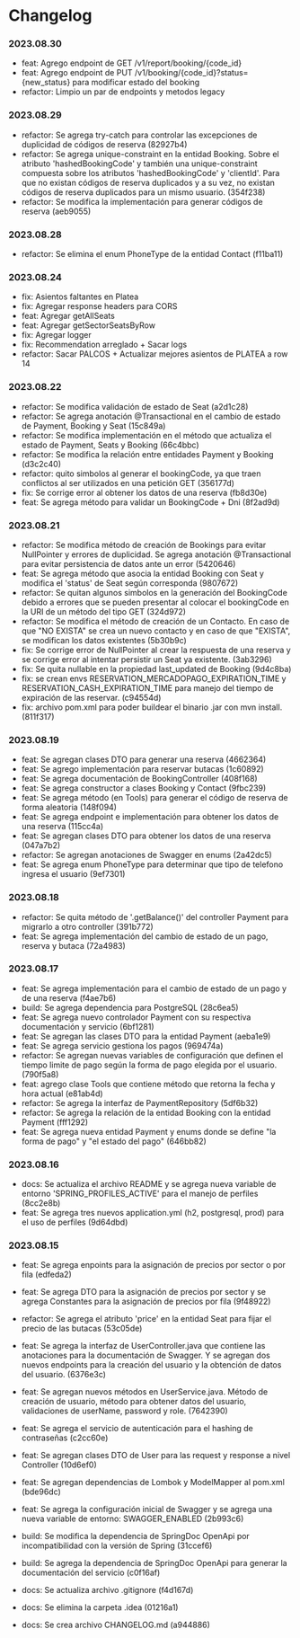 # Changelog

### 2023.08.30
- feat: Agrego endpoint de GET /v1/report/booking/{code_id}
- feat: Agrego endpoint de PUT /v1/booking/{code_id}?status={new_status} para modificar estado del booking
- refactor: Limpio un par de endpoints y metodos legacy

### 2023.08.29
- refactor: Se agrega try-catch para controlar las excepciones de duplicidad de códigos de reserva (82927b4)
- refactor: Se agrega unique-constraint en la entidad Booking. Sobre el atributo 'hashedBookingCode' y también una 
unique-constraint compuesta sobre los atributos 'hashedBookingCode' y 'clientId'. Para que no existan códigos de reserva 
duplicados y a su vez, no existan códigos de reserva duplicados para un mismo usuario. (354f238)
- refactor: Se modifica la implementación para generar códigos de reserva (aeb9055)

### 2023.08.28
- refactor: Se elimina el enum PhoneType de la entidad Contact (f11ba11)

### 2023.08.24
- fix: Asientos faltantes en Platea
- fix: Agregar response headers para CORS
- feat: Agregar getAllSeats
- feat: Agregar getSectorSeatsByRow
- fix: Agregar logger
- fix: Recommendation arreglado + Sacar logs
- refactor: Sacar PALCOS + Actualizar mejores asientos de PLATEA a row 14

### 2023.08.22
- refactor: Se modifica validación de estado de Seat (a2d1c28)
- refactor: Se agrega anotación @Transactional en el cambio de estado de Payment, Booking y Seat (15c849a)
- refactor: Se modifica implementación en el método que actualiza el estado de Payment, Seats y Booking (66c4bbc)
- refactor: Se modifica la relación entre entidades Payment y Booking (d3c2c40)
- refactor: quito simbolos al generar el bookingCode, ya que traen conflictos al ser utilizados en una petición GET (356177d)
- fix: Se corrige error al obtener los datos de una reserva (fb8d30e)
- feat: Se agrega método para validar un BookingCode + Dni (8f2ad9d)

### 2023.08.21
- refactor: Se modifica método de creación de Bookings para evitar NullPointer y errores de duplicidad. Se agrega anotación @Transactional para evitar persistencia de datos ante un error (5420646)
- feat: Se agrega método que asocia la entidad Booking con Seat y modifica el 'status' de Seat según corresponda (9807672)
- refactor: Se quitan algunos simbolos en la generación del BookingCode debido a errores que se pueden presentar al colocar el bookingCode en la URI de un método del tipo GET (324d972)
- refactor: Se modifica el método de creación de un Contacto. En caso de que "NO EXISTA" se crea un nuevo contacto y en caso de que "EXISTA", se modifican los datos existentes (5b30b9c)
- fix: Se corrige error de NullPointer al crear la respuesta de una reserva y se corrige error al intentar persistir un Seat ya existente. (3ab3296)
- fix: Se quita nullable en la propiedad last_updated de Booking (9d4c8ba)
- fix: se crean envs RESERVATION_MERCADOPAGO_EXPIRATION_TIME y RESERVATION_CASH_EXPIRATION_TIME para manejo del tiempo de expiración de las reservar. (c94554d)
- fix: archivo pom.xml para poder buildear el binario .jar con mvn install. (811f317)

### 2023.08.19
- feat: Se agregan clases DTO para generar una reserva (4662364)
- feat: Se agrego implementación para reservar butacas (1c60892)
- feat: Se agrega documentación de BookingController (408f168)
- feat: Se agrega constructor a clases Booking y Contact (9fbc239)
- feat: Se agrega método (en Tools) para generar el código de reserva de forma aleatoria (148f094)
- feat: Se agrega endpoint e implementación para obtener los datos de una reserva (115cc4a)
- feat: Se agregan clases DTO para obtener los datos de una reserva (047a7b2)
- refactor: Se agregan anotaciones de Swagger en enums (2a42dc5)
- feat: Se agrega enum PhoneType para determinar que tipo de telefono ingresa el usuario (9ef7301)

### 2023.08.18
- refactor: Se quita método de '.getBalance()' del controller Payment para migrarlo a otro controller (391b772)
- feat: Se agrega implementación del cambio de estado de un pago, reserva y butaca (72a4983)

### 2023.08.17
- feat: Se agrega implementación para el cambio de estado de un pago y de una reserva (f4ae7b6)
- build: Se agrega dependencia para PostgreSQL (28c6ea5)
- feat: Se agrega nuevo controlador Payment con su respectiva documentación y servicio (6bf1281)
- feat: Se agregan las clases DTO para la entidad Payment (aeba1e9)
- feat: Se agrega servicio gestiona los pagos (969474a)
- refactor: Se agregan nuevas variables de configuración que definen el tiempo limite de pago según la forma de pago elegida por el usuario. (790f5a8)
- feat: agrego clase Tools que contiene método que retorna la fecha y hora actual (e81ab4d)
- refactor: Se agrega la interfaz de PaymentRepository (5df6b32)
- refactor: Se agrega la relación de la entidad Booking con la entidad Payment (fff1292)
- feat: Se agrega nueva entidad Payment y enums donde se define "la forma de pago" y "el estado del pago" (646bb82)

### 2023.08.16
- docs: Se actualiza el archivo README y se agrega nueva variable de entorno 'SPRING_PROFILES_ACTIVE' para el manejo de perfiles (8cc2e8b)
- feat: Se agrega tres nuevos application.yml (h2, postgresql, prod) para el uso de perfiles (9d64dbd)

### 2023.08.15
- feat: Se agrega enpoints para la asignación de precios por sector o por fila (edfeda2)
- feat: Se agrega DTO para la asignación de precios por sector y se agrega Constantes para la asignación de precios por fila (9f48922)
- refactor: Se agrega el atributo 'price' en la entidad Seat para fijar el precio de las butacas (53c05de)

- feat: Se agrega la interfaz de UserController.java que contiene las anotaciones para la documentación de Swagger. Y se agregan dos nuevos endpoints para la creación del usuario y la obtención de datos del usuario. (6376e3c)
- feat: Se agregan nuevos métodos en UserService.java. Método de creación de usuario, método para obtener datos del usuario, validaciones de userName, password y role. (7642390)
- feat: Se agrega el servicio de autenticación para el hashing de contraseñas (c2cc60e)
- feat: Se agregan clases DTO de User para las request y response a nivel Controller (10d6ef0)
- feat: Se agregan dependencias de Lombok y ModelMapper al pom.xml (bde96dc)
- feat: Se agrega la configuración inicial de Swagger y se agrega una nueva variable de entorno: SWAGGER_ENABLED (2b993c6)
- build: Se modifica la dependencia de SpringDoc OpenApi por incompatibilidad con la versión de Spring (31ccef6)
- build: Se agrega la dependencia de SpringDoc OpenApi para generar la documentación del servicio (c0f16af)
- docs: Se actualiza archivo .gitignore (f4d167d)
- docs: Se elimina la carpeta .idea (01216a1)
- docs: Se crea archivo CHANGELOG.md (a944886)
